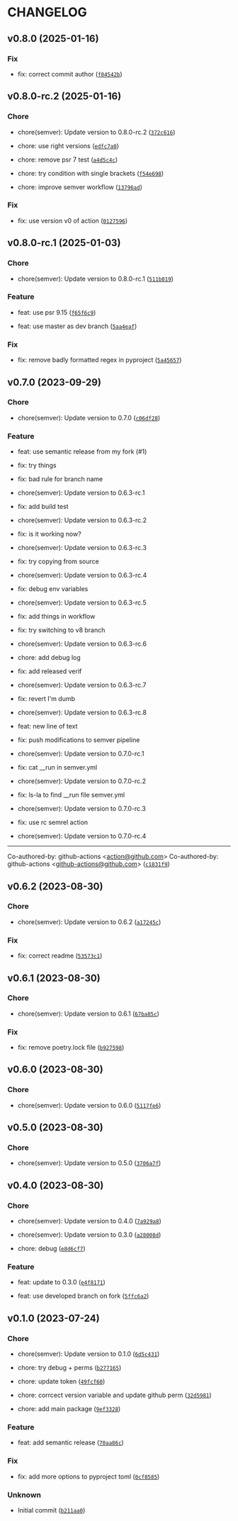 # CHANGELOG



## v0.8.0 (2025-01-16)

### Fix

* fix: correct commit author ([`f04542b`](https://github.com/zckv/semantic-versioning-example/commit/f04542b3d6c7ded5248ebe1d8fae064e47bd8186))


## v0.8.0-rc.2 (2025-01-16)

### Chore

* chore(semver): Update version to 0.8.0-rc.2 ([`372c616`](https://github.com/zckv/semantic-versioning-example/commit/372c61698f9b4c5e5d4cb1737c29ad3d13739b9c))

* chore: use right versions ([`edfc7a0`](https://github.com/zckv/semantic-versioning-example/commit/edfc7a0b1e81070040e1970df8a4e031625e159c))

* chore: remove psr 7 test ([`a4d5c4c`](https://github.com/zckv/semantic-versioning-example/commit/a4d5c4c61e675f29456a32434880cfb9375122c0))

* chore: try condition with single brackets ([`f54e698`](https://github.com/zckv/semantic-versioning-example/commit/f54e698cb7a0d94d0d203262ecbdfe32af481ac1))

* chore: improve semver workflow ([`13796ad`](https://github.com/zckv/semantic-versioning-example/commit/13796adfcd1850f131a12a78b7aaf4dda6b31856))

### Fix

* fix: use version v0 of action ([`0127596`](https://github.com/zckv/semantic-versioning-example/commit/0127596fd7e974c050fc7a40a6bb5878422e70da))


## v0.8.0-rc.1 (2025-01-03)

### Chore

* chore(semver): Update version to 0.8.0-rc.1 ([`511b019`](https://github.com/zckv/semantic-versioning-example/commit/511b019e742430525eb18844ca948af600b5dd94))

### Feature

* feat: use psr 9.15 ([`f65f6c9`](https://github.com/zckv/semantic-versioning-example/commit/f65f6c947b048eeb27e7bd59aa555d6b935bb5f4))

* feat: use master as dev branch ([`5aa4eaf`](https://github.com/zckv/semantic-versioning-example/commit/5aa4eaf30fe5bd20fa27a798f6c9dc8f98abb025))

### Fix

* fix: remove badly formatted regex in pyproject ([`5a45657`](https://github.com/zckv/semantic-versioning-example/commit/5a45657bda54d914416e6dbf5fa40e50026ac785))


## v0.7.0 (2023-09-29)

### Chore

* chore(semver): Update version to 0.7.0 ([`c06df28`](https://github.com/zckv/semantic-versioning-example/commit/c06df28a9d3bac158fb4e7e50323ef3cfbdf76ba))

### Feature

* feat: use semantic release from my fork (#1)

* fix: try things

* fix: bad rule for branch name

* chore(semver): Update version to 0.6.3-rc.1

* fix: add build test

* chore(semver): Update version to 0.6.3-rc.2

* fix: is it working now?

* chore(semver): Update version to 0.6.3-rc.3

* fix: try copying from source

* chore(semver): Update version to 0.6.3-rc.4

* fix: debug env variables

* chore(semver): Update version to 0.6.3-rc.5

* fix: add things in workflow

* fix: try switching to v8 branch

* chore(semver): Update version to 0.6.3-rc.6

* chore: add debug log

* fix: add released verif

* chore(semver): Update version to 0.6.3-rc.7

* fix: revert I&#39;m dumb

* chore(semver): Update version to 0.6.3-rc.8

* feat: new line of text

* fix: push modifications to semver pipeline

* chore(semver): Update version to 0.7.0-rc.1

* fix: cat __run in semver.yml

* chore(semver): Update version to 0.7.0-rc.2

* fix: ls-la to find __run file semver.yml

* chore(semver): Update version to 0.7.0-rc.3

* fix: use rc semrel action

* chore(semver): Update version to 0.7.0-rc.4

---------

Co-authored-by: github-actions &lt;action@github.com&gt;
Co-authored-by: github-actions &lt;github-actions@github.com&gt; ([`c1831f9`](https://github.com/zckv/semantic-versioning-example/commit/c1831f9a07f71d1cd8781b60747c4e3db2f06837))


## v0.6.2 (2023-08-30)

### Chore

* chore(semver): Update version to 0.6.2 ([`a17245c`](https://github.com/zckv/semantic-versioning-example/commit/a17245c65b84a4fe76028a9e181d91caae8302c1))

### Fix

* fix: correct readme ([`53573c1`](https://github.com/zckv/semantic-versioning-example/commit/53573c15ecbcad5fc94a04128a4a2260a3547410))


## v0.6.1 (2023-08-30)

### Chore

* chore(semver): Update version to 0.6.1 ([`67ba85c`](https://github.com/zckv/semantic-versioning-example/commit/67ba85cd18e2a51319dbe232effb80a22599c570))

### Fix

* fix: remove poetry.lock file ([`b927598`](https://github.com/zckv/semantic-versioning-example/commit/b9275987edfbdf1ff6acc347ce97b85220085068))


## v0.6.0 (2023-08-30)

### Chore

* chore(semver): Update version to 0.6.0 ([`5117fe6`](https://github.com/zckv/semantic-versioning-example/commit/5117fe63b8b5ac26240856c59495f4b674baff8a))


## v0.5.0 (2023-08-30)

### Chore

* chore(semver): Update version to 0.5.0 ([`3706a7f`](https://github.com/zckv/semantic-versioning-example/commit/3706a7f52e6d54aef3476886a1f6e8c3de5a12c4))


## v0.4.0 (2023-08-30)

### Chore

* chore(semver): Update version to 0.4.0 ([`7a929a8`](https://github.com/zckv/semantic-versioning-example/commit/7a929a82c9f97155721ab4811513d8fab583cfe1))

* chore(semver): Update version to 0.3.0 ([`a28008d`](https://github.com/zckv/semantic-versioning-example/commit/a28008d339498fab18f19e90e062a65002905a13))

* chore: debug ([`e8d6cf7`](https://github.com/zckv/semantic-versioning-example/commit/e8d6cf7aa7e5165d0ce5e7916c43e856a3e515b6))

### Feature

* feat: update to 0.3.0 ([`e4f8171`](https://github.com/zckv/semantic-versioning-example/commit/e4f8171a813ebeaebdf9280fd60cd38ab31758dc))

* feat: use developed branch on fork ([`5ffc6a2`](https://github.com/zckv/semantic-versioning-example/commit/5ffc6a271950f8a9e6e630b645a4edd8fda2d811))


## v0.1.0 (2023-07-24)

### Chore

* chore(semver): Update version to 0.1.0 ([`6d5c431`](https://github.com/zckv/semantic-versioning-example/commit/6d5c431057ed7436ce4f1289b4709662218d2407))

* chore: try debug + perms ([`b277165`](https://github.com/zckv/semantic-versioning-example/commit/b277165c36959b23d0b3781d4edb0cfebfd08698))

* chore: update token ([`49fcf60`](https://github.com/zckv/semantic-versioning-example/commit/49fcf6030c8812431acfb9dc7014820e3d8d358a))

* chore: corrcect version variable and update github perm ([`32d5981`](https://github.com/zckv/semantic-versioning-example/commit/32d59811963c3c2ba7094efe889a850ea3a2c111))

* chore: add main package ([`9ef3328`](https://github.com/zckv/semantic-versioning-example/commit/9ef332884a7bfe7b515064cfc094c490f911f095))

### Feature

* feat: add semantic release ([`70aa86c`](https://github.com/zckv/semantic-versioning-example/commit/70aa86c5a13b382ed6b1879a9a0bc34ecefd53b8))

### Fix

* fix: add more options to pyproject toml ([`0cf8585`](https://github.com/zckv/semantic-versioning-example/commit/0cf8585f90c4c16b938147829c7a04d818d957a6))

### Unknown

* Initial commit ([`b211aa0`](https://github.com/zckv/semantic-versioning-example/commit/b211aa07e9838fdf01ba89dc51740a21c97e6ec7))
